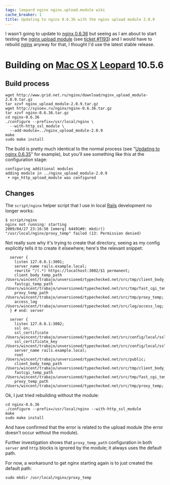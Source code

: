 ```yaml
---
tags: leopard nginx nginx.upload.module wiki
cache_breaker: 1
title: Updating to nginx 0.6.36 with the nginx upload module 2.0.9
---
```


I wasn't going to update to [nginx 0.6.36](/wiki/nginx_0.6.36) but seeing as I am about to start testing the [nginx upload module](/wiki/nginx_upload_module) (see [ticket \#1193](/issues/1193)) and I would have to rebuild [nginx](/wiki/nginx) anyway for that, I thought I'd use the latest stable release.

# Building on [Mac OS X](/wiki/Mac_OS_X) [Leopard](/wiki/Leopard) 10.5.6

## Build process

    wget http://www.grid.net.ru/nginx/download/nginx_upload_module-2.0.9.tar.gz
    tar xzvf nginx_upload_module-2.0.9.tar.gz
    wget http://sysoev.ru/nginx/nginx-0.6.36.tar.gz
    tar xzvf nginx-0.6.36.tar.gz
    cd nginx-0.6.36
    ./configure --prefix=/usr/local/nginx \
      --with-http_ssl_module \
      --add-module=../nginx_upload_module-2.0.9
    make
    sudo make install

The build is pretty much identical to the normal process (see "[Updating to nginx 0.6.35](/wiki/Updating_to_nginx_0.6.35)" for example), but you'll see something like this at the configuration stage:

    configuring additional modules
    adding module in ../nginx_upload_module-2.0.9
     + ngx_http_upload_module was configured

## Changes

The `script/nginx` helper script that I use in local [Rails](/wiki/Rails) development no longer works:

    $ script/nginx
    nginx not running: starting
    2009/04/27 23:16:50 [emerg] 64491#0: mkdir() "/usr/local/nginx/proxy_temp" failed (13: Permission denied)

Not really sure why it's trying to create that directory, seeing as my config explicitly tells it to create it elsewhere; here's the relevant snippet:

      server {
        listen 127.0.0.1:3001;
        server_name rails.example.local;
        rewrite ^/(.*) https://localhost:3002/$1 permanent;
        client_body_temp_path /Users/wincent/trabajo/unversioned/typechecked.net/src/tmp/client_body_temp;
        fastcgi_temp_path /Users/wincent/trabajo/unversioned/typechecked.net/src/tmp/fast_cgi_temp;
        proxy_temp_path /Users/wincent/trabajo/unversioned/typechecked.net/src/tmp/proxy_temp;
        access_log /Users/wincent/trabajo/unversioned/typechecked.net/src/log/access_log;
      } # end: server

      server {
        listen 127.0.0.1:3002;
        ssl on;
        ssl_certificate /Users/wincent/trabajo/unversioned/typechecked.net/src/config/local/ssl.crt;
        ssl_certificate_key /Users/wincent/trabajo/unversioned/typechecked.net/src/config/local/ssl.key;
        server_name rails.example.local;
        root /Users/wincent/trabajo/unversioned/typechecked.net/src/public;
        client_body_temp_path /Users/wincent/trabajo/unversioned/typechecked.net/src/tmp/client_body_temp;
        fastcgi_temp_path /Users/wincent/trabajo/unversioned/typechecked.net/src/tmp/fast_cgi_temp;
        proxy_temp_path /Users/wincent/trabajo/unversioned/typechecked.net/src/tmp/proxy_temp;

Ok, I just tried rebuilding without the module:

    cd nginx-0.6.36
    ./configure --prefix=/usr/local/nginx --with-http_ssl_module
    make
    sudo make install

And have confirmed that the error is related to the upload module (the error doesn't occur without the module).

Further investigation shows that `proxy_temp_path` configuration in both `server` and `http` blocks is ignored by the module; it always uses the default path.

For now, a workaround to get nginx starting again is to just created the default path:

    sudo mkdir /usr/local/nginx/proxy_temp
